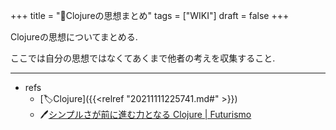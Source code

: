 +++
title = "📝Clojureの思想まとめ"
tags = ["WIKI"]
draft = false
+++

Clojureの思想についてまとめる.

ここでは自分の思想ではなくてあくまで他者の考えを収集すること.

---

-   refs
    -   [🏷Clojure]({{<relref "20211111225741.md#" >}})
    -   🖊[シンプルさが前に進む力となる Clojure | Futurismo](https://futurismo.biz/archives/4649/)
